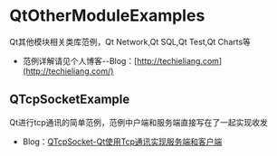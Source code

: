 # QtOtherModuleExamples
Qt其他模块相关类库范例，Qt Network,Qt SQL,Qt Test,Qt Charts等  
* 范例详解请见个人博客--Blog：[http://techieliang.com](http://techieliang.com/)   

## QTcpSocketExample
Qt进行tcp通讯的简单范例，范例中户端和服务端直接写在了一起实现收发
* Blog：[QTcpSocket-Qt使用Tcp通讯实现服务端和客户端](http://techieliang.com/2017/12/530/)  


